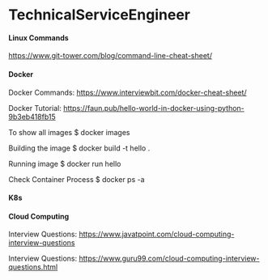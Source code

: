 # TechnicalServiceEngineer
 
#### Linux Commands 
https://www.git-tower.com/blog/command-line-cheat-sheet/

#### Docker 
Docker Commands: 
https://www.interviewbit.com/docker-cheat-sheet/

Docker Tutorial: 
https://faun.pub/hello-world-in-docker-using-python-9b3eb418fb15

To show all images
$ docker images

Building the image
$ docker build -t hello .

Running image
$ docker run hello

Check Container Process
$ docker ps -a

#### K8s 

#### Cloud Computing

Interview Questions: 
https://www.javatpoint.com/cloud-computing-interview-questions

Interview Questions: 
https://www.guru99.com/cloud-computing-interview-questions.html
